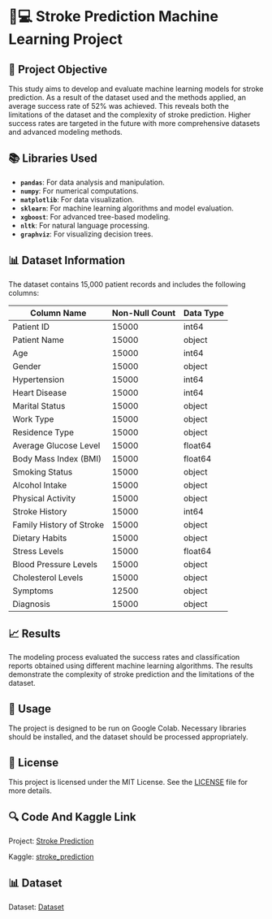 # 🧠💻 Stroke Prediction Machine Learning Project 

## 🎯 Project Objective 
This study aims to develop and evaluate machine learning models for stroke prediction. As a result of the dataset used and the methods applied, an average success rate of 52% was achieved. This reveals both the limitations of the dataset and the complexity of stroke prediction. Higher success rates are targeted in the future with more comprehensive datasets and advanced modeling methods.

## 📚 Libraries Used 
- **`pandas`**: For data analysis and manipulation.
- **`numpy`**: For numerical computations.
- **`matplotlib`**: For data visualization.
- **`sklearn`**: For machine learning algorithms and model evaluation.
- **`xgboost`**: For advanced tree-based modeling.
- **`nltk`**: For natural language processing.
- **`graphviz`**: For visualizing decision trees.

## 📊 Dataset Information 
The dataset contains 15,000 patient records and includes the following columns:

| Column Name                     | Non-Null Count | Data Type  |
|---------------------------------|----------------|------------|
| Patient ID                      | 15000          | int64      |
| Patient Name                    | 15000          | object     |
| Age                             | 15000          | int64      |
| Gender                          | 15000          | object     |
| Hypertension                    | 15000          | int64      |
| Heart Disease                   | 15000          | int64      |
| Marital Status                  | 15000          | object     |
| Work Type                       | 15000          | object     |
| Residence Type                  | 15000          | object     |
| Average Glucose Level           | 15000          | float64    |
| Body Mass Index (BMI)           | 15000          | float64    |
| Smoking Status                  | 15000          | object     |
| Alcohol Intake                  | 15000          | object     |
| Physical Activity               | 15000          | object     |
| Stroke History                  | 15000          | int64      |
| Family History of Stroke        | 15000          | object     |
| Dietary Habits                  | 15000          | object     |
| Stress Levels                   | 15000          | float64    |
| Blood Pressure Levels           | 15000          | object     |
| Cholesterol Levels              | 15000          | object     |
| Symptoms                        | 12500          | object     |
| Diagnosis                       | 15000          | object     |

## 📈 Results 
The modeling process evaluated the success rates and classification reports obtained using different machine learning algorithms. The results demonstrate the complexity of stroke prediction and the limitations of the dataset.

## 🚀 Usage 
The project is designed to be run on Google Colab. Necessary libraries should be installed, and the dataset should be processed appropriately.

## 📝 License
This project is licensed under the MIT License. See the [LICENSE](LICENSE) file for more details.

## 🔍 Code And Kaggle Link
Project: [Stroke Prediction](https://github.com/omerfarukyuce/stroke-prediction-machine-learning)

Kaggle: [stroke_prediction](https://www.kaggle.com/code/merfarukyce/stroke-prediction)

## 📊 Dataset
Dataset: [Dataset](https://www.kaggle.com/datasets/teamincribo/stroke-prediction?select=stroke_prediction_dataset.csv)
